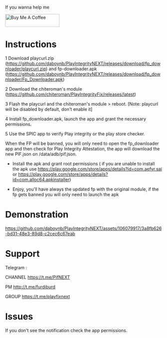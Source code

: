 If you wanna help me

<a href="https://www.buymeacoffee.com/daboynb" target="_blank"><img src="https://cdn.buymeacoffee.com/buttons/default-orange.png" alt="Buy Me A Coffee" height="41" width="174"></a>

# Instructions

1 Download playcurl.zip (https://github.com/daboynb/PlayIntegrityNEXT/releases/download/fp_downloader/playcurl.zip) and fp-downloader.apk (https://github.com/daboynb/PlayIntegrityNEXT/releases/download/fp_downloader/Fp_Downloader.apk) 

2 Download the chiteroman's module (https://github.com/chiteroman/PlayIntegrityFix/releases/latest)

3 Flash the playcurl and the chiteroman's module  > reboot.
[Note: playcurl will be disabled by default, don't enable it]

4 Install fp_downloader.apk, launch the app and grant the necessary permissions.

5 Use the SPIC app to verify Play integrity or the play store checker.

When the FP will be banned, you will only need to open the fp_downloader app and then check for Play Integrity Attestation, the app will download the new PIF.json on /data/adb/pif.json.

- Install the apk and grant root permissions ( if you are unable to install the apk use 
https://play.google.com/store/apps/details?id=com.aefyr.sai or https://play.google.com/store/apps/details?id=com.alloc64.apkinstaller)

- Enjoy, you'll have always the updated fp with the original module, if the fp gets banned you will only need to launch the apk

# Demonstration
https://github.com/daboynb/PlayIntegrityNEXT/assets/106079917/3a8fb626-bd31-48e3-89d8-c2cec6c67eab

# Support
Telegram :

CHANNEL https://t.me/PifNEXT

PM http://t.me/furdiburd 

GROUP https://t.me/playfixnext

# Issues

If you don't see the notification check the app permissions.